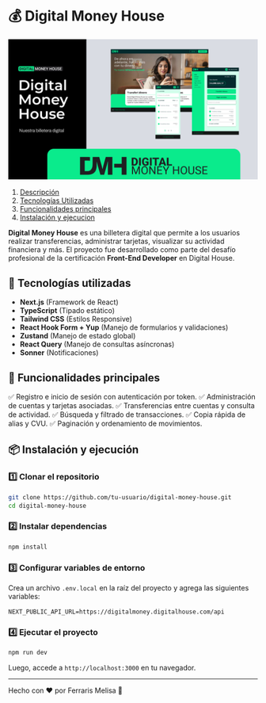 # 💰 Digital Money House

![Portada](/public/assets/cover.png)

1. [Descripción](#descripción)
2. [Tecnologías Utilizadas](#tecnologías-utilizadas)
3. [Funcionalidades principales](#funcionalidades-principales)
4. [Instalación y ejecucion](#instalación)

**Digital Money House** es una billetera digital que permite a los usuarios realizar transferencias, administrar tarjetas, visualizar su actividad financiera y más. El proyecto fue desarrollado como parte del desafío profesional de la certificación **Front-End Developer** en Digital House.

## 🚀 Tecnologías utilizadas

- **Next.js** (Framework de React)
- **TypeScript** (Tipado estático)
- **Tailwind CSS** (Estilos Responsive)
- **React Hook Form + Yup** (Manejo de formularios y validaciones)
- **Zustand** (Manejo de estado global)
- **React Query** (Manejo de consultas asíncronas)
- **Sonner** (Notificaciones)

## 📌 Funcionalidades principales

✅ Registro e inicio de sesión con autenticación por token.
✅ Administración de cuentas y tarjetas asociadas.
✅ Transferencias entre cuentas y consulta de actividad.
✅ Búsqueda y filtrado de transacciones.
✅ Copia rápida de alias y CVU.
✅ Paginación y ordenamiento de movimientos.

## 📦 Instalación y ejecución

### 1️⃣ Clonar el repositorio
```bash
git clone https://github.com/tu-usuario/digital-money-house.git
cd digital-money-house
```

### 2️⃣ Instalar dependencias
```bash
npm install
```

### 3️⃣ Configurar variables de entorno
Crea un archivo `.env.local` en la raíz del proyecto y agrega las siguientes variables:
```env
NEXT_PUBLIC_API_URL=https://digitalmoney.digitalhouse.com/api
```

### 4️⃣ Ejecutar el proyecto
```bash
npm run dev
```
Luego, accede a `http://localhost:3000` en tu navegador.

---
Hecho con ❤️ por Ferraris Melisa 🚀
